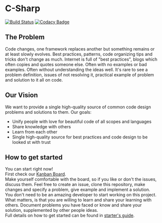 # C-Sharp  
[![Build Status](https://dev.azure.com/almantusk/Realm%20of%20Everlasting%20Code-%20Csharp/_apis/build/status/Realm-of-Everlasting-Code.C-Sharp?branchName=master)](https://dev.azure.com/almantusk/Realm%20of%20Everlasting%20Code-%20Csharp/_build/latest?definitionId=4&branchName=master)
[![Codacy Badge](https://api.codacy.com/project/badge/Grade/6d454fb1f0094c41abad5f2138b0b93b)](https://www.codacy.com/gh/Realm-of-Everlasting-Code/C-Sharp?utm_source=github.com&amp;utm_medium=referral&amp;utm_content=Realm-of-Everlasting-Code/C-Sharp&amp;utm_campaign=Badge_Grade)  
## The Problem
Code changes, one framework replaces another but something remains or at least slowly evolves.
Best practices, patterns, code organizing tips and tricks don't change as much. 
Internet is full of "best practices", blogs which often copies and quotes someone else.
Often with no examples or bad examples. Often without understanding the ideas well. 
It's rare to see a problem definition, issues of not resolving it, practical example of problem and solution to it all on code.

## Our Vision
We want to provide a single high-quality source of common code design problems and solutions to them.
Our goals:
- Unify people with love for beautiful code of all scopes and languages
- Share knowledge with others
- Learn from each other
- Single high-quality source for best practices and code design to be looked st with trust

## How to get started
You can start right now!  
First check our [Kanban Board](https://github.com/Realm-of-Everlasting-Code/C-Sharp/projects/1).  
Make yourself comfortable with the board, so if you like or don't the issues, discuss them. 
Feel free to create an issue, clone this repository, make changes and specify a problem, give example and implement a solution.  
You don't need to be an amazing developer to start working on this project. 
What matters, is that you are willing to learn and share your learning with others. 
Document problems you have faced or know and share your solution, supplemented by other people ideas.  
Full details on how to get started can be found in [starter's guide](https://github.com/Realm-of-Everlasting-Code/C-Sharp/wiki/Get-Started).
